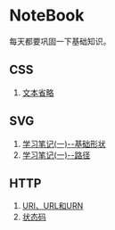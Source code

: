 # NoteBook

每天都要巩固一下基础知识。

## CSS
1. [文本省略](1-前端开发/2-CSS/textEllipsis.md)

## SVG
1. [学习笔记(一)--基础形状](./SVG/SVG学习笔记(一).md)
2. [学习笔记(一)--路径](./SVG/SVG学习笔记(二).md)

## HTTP
1. [URI、URL和URN](4-计算机网络/URI-URL-URN的关系.md)
2. [状态码](4-计算机网络/状态码.md)
